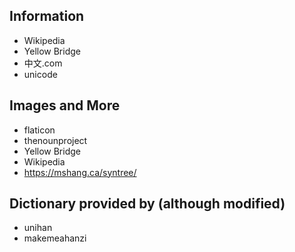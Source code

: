 
## Information
- Wikipedia
- Yellow Bridge
- 中文.com
- unicode

## Images and More
- flaticon
- thenounproject
- Yellow Bridge
- Wikipedia
- https://mshang.ca/syntree/


## Dictionary provided by (although modified)
- unihan
- makemeahanzi
